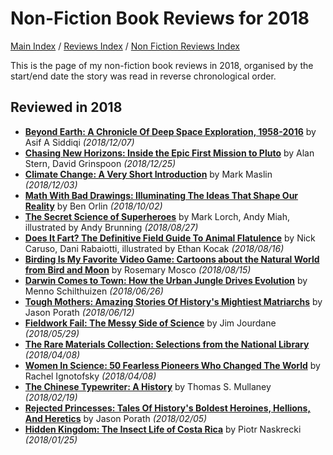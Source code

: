 # Non-Fiction Book Reviews for 2018

[Main Index](../../../README.md) / [Reviews Index](../../README.md) / [Non Fiction Reviews Index](../README.md)

This is the page of my non-fiction book reviews in 2018, organised by the start/end date the story was read in reverse chronological order.

## Reviewed in 2018
- [**Beyond Earth: A Chronicle Of Deep Space Exploration, 1958-2016**](20181207-BeyondEarth.md) by Asif A Siddiqi *(2018/12/07)*
- [**Chasing New Horizons: Inside the Epic First Mission to Pluto**](20181225-ChasingNewHorizons.md) by Alan Stern, David Grinspoon *(2018/12/25)*
- [**Climate Change: A Very Short Introduction**](20181203-ClimateChangeVeryShortIntroduction.md) by Mark Maslin *(2018/12/03)*
- [**Math With Bad Drawings: Illuminating The Ideas That Shape Our Reality**](20181002-MathBadDrawings.md) by Ben Orlin *(2018/10/02)*
- [**The Secret Science of Superheroes**](20180827-SecretScienceSuperheroes.md) by Mark Lorch, Andy Miah, illustrated by Andy Brunning *(2018/08/27)*
- [**Does It Fart? The Definitive Field Guide To Animal Flatulence**](20180816-DoesItFart.md) by Nick Caruso, Dani Rabaiotti, illustrated by Ethan Kocak *(2018/08/16)*
- [**Birding Is My Favorite Video Game: Cartoons about the Natural World from Bird and Moon**](20180815-BirdingFavouriteVideoGame.md) by Rosemary Mosco *(2018/08/15)*
- [**Darwin Comes to Town: How the Urban Jungle Drives Evolution**](20180626-DarwinComesToTown.md) by Menno Schilthuizen *(2018/06/26)*
- [**Tough Mothers: Amazing Stories Of History's Mightiest Matriarchs**](20180612-ToughMothers.md) by Jason Porath *(2018/06/12)*
- [**Fieldwork Fail: The Messy Side of Science**](20180529-FieldworkFail.md) by Jim Jourdane *(2018/05/29)*
- [**The Rare Materials Collection: Selections from the National Library**](20180408-RareMaterialsCollection.md) *(2018/04/08)*
- [**Women In Science: 50 Fearless Pioneers Who Changed The World**](20180408-RareMaterialsCollection.md) by Rachel Ignotofsky *(2018/04/08)*
- [**The Chinese Typewriter: A History**](20180219-ChineseTypewriter.md) by Thomas S. Mullaney *(2018/02/19)*
- [**Rejected Princesses: Tales Of History's Boldest Heroines, Hellions, And Heretics**](20180205-RejectedPrincesses.md) by Jason Porath *(2018/02/05)*
- [**Hidden Kingdom: The Insect Life of Costa Rica**](20180125-HiddenKingdom.md) by Piotr Naskrecki *(2018/01/25)*
